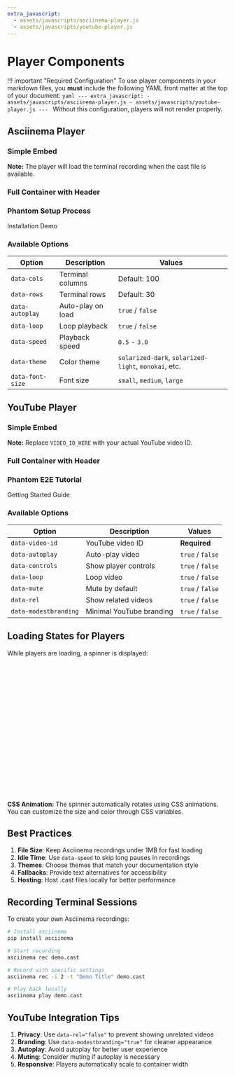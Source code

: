 ```yaml
---
extra_javascript:
  - assets/javascripts/asciinema-player.js
  - assets/javascripts/youtube-player.js
---
```

# Player Components

!!! important "Required Configuration"
    To use player components in your markdown files, you **must** include the following YAML front matter at the top of your document:
    ```yaml
    ---
    extra_javascript:
      - assets/javascripts/asciinema-player.js
      - assets/javascripts/youtube-player.js
    ---
    ```
    Without this configuration, players will not render properly.

## Asciinema Player

### Simple Embed

<div class="asciinema-player" data-cast-file="recordings/build_docker_remote.cast"></div>

**Note:** The player will load the terminal recording when the cast file is available.

### Full Container with Header

<div class="asciinema-player-container">
    <div class="asciinema-player-header">
        <h3>Phantom Setup Process</h3>
        <span class="asciinema-player-info">Installation Demo</span>
    </div>
    <div class="asciinema-player-wrapper">
        <div class="asciinema-player" 
             data-cast-file="recordings/build_docker_remote.cast"
             data-cols="120"
             data-rows="40"
             data-autoplay="false"
             data-loop="false"
             data-speed="1.5"
             data-theme="solarized-dark"
             data-font-size="small">
        </div>
    </div>
</div>

### Available Options

| Option           | Description       | Values                                               |
|------------------|-------------------|------------------------------------------------------|
| `data-cols`      | Terminal columns  | Default: 100                                         |
| `data-rows`      | Terminal rows     | Default: 30                                          |
| `data-autoplay`  | Auto-play on load | `true` / `false`                                     |
| `data-loop`      | Loop playback     | `true` / `false`                                     |
| `data-speed`     | Playback speed    | `0.5` - `3.0`                                        |
| `data-theme`     | Color theme       | `solarized-dark`, `solarized-light`, `monokai`, etc. |
| `data-font-size` | Font size         | `small`, `medium`, `large`                           |

## YouTube Player

### Simple Embed

<div class="youtube-player" data-video-id="eV6lTEY95yY"></div>

**Note:** Replace `VIDEO_ID_HERE` with your actual YouTube video ID.

### Full Container with Header

<div class="youtube-player-container">
    <div class="youtube-player-header">
        <h3>Phantom E2E Tutorial</h3>
        <span class="youtube-player-info">Getting Started Guide</span>
    </div>
    <div class="youtube-player-wrapper">
        <div class="youtube-player" 
             data-video-id="eV6lTEY95yY"
             data-autoplay="false"
             data-controls="true"
             data-loop="false"
             data-mute="false"
             data-rel="false"
             data-modestbranding="true">
        </div>
    </div>
</div>

### Available Options

| Option                | Description              | Values           |
|-----------------------|--------------------------|------------------|
| `data-video-id`       | YouTube video ID         | **Required**     |
| `data-autoplay`       | Auto-play video          | `true` / `false` |
| `data-controls`       | Show player controls     | `true` / `false` |
| `data-loop`           | Loop video               | `true` / `false` |
| `data-mute`           | Mute by default          | `true` / `false` |
| `data-rel`            | Show related videos      | `true` / `false` |
| `data-modestbranding` | Minimal YouTube branding | `true` / `false` |

## Loading States for Players

While players are loading, a spinner is displayed:

<div style="position: relative; height: 300px; background: var(--phantom-code-bg); border-radius: 8px; display: flex; align-items: center; justify-content: center;">
  <div class="player-spinner">
    <div class="spinner-inner"></div>
  </div>
</div>

**CSS Animation:**
The spinner automatically rotates using CSS animations. You can customize the size and color through CSS variables.

## Best Practices

1. **File Size**: Keep Asciinema recordings under 1MB for fast loading
2. **Idle Time**: Use `data-speed` to skip long pauses in recordings
3. **Themes**: Choose themes that match your documentation style
4. **Fallbacks**: Provide text alternatives for accessibility
5. **Hosting**: Host .cast files locally for better performance

## Recording Terminal Sessions

To create your own Asciinema recordings:

```bash
# Install asciinema
pip install asciinema

# Start recording
asciinema rec demo.cast

# Record with specific settings
asciinema rec -i 2 -t "Demo Title" demo.cast

# Play back locally
asciinema play demo.cast
```

## YouTube Integration Tips

1. **Privacy**: Use `data-rel="false"` to prevent showing unrelated videos
2. **Branding**: Use `data-modestbranding="true"` for cleaner appearance
3. **Autoplay**: Avoid autoplay for better user experience
4. **Muting**: Consider muting if autoplay is necessary
5. **Responsive**: Players automatically scale to container width